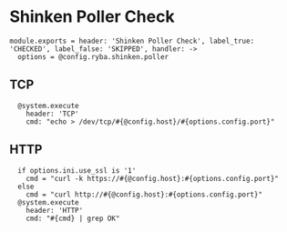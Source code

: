 
# Shinken Poller Check

    module.exports = header: 'Shinken Poller Check', label_true: 'CHECKED', label_false: 'SKIPPED', handler: ->
      options = @config.ryba.shinken.poller

## TCP

      @system.execute
        header: 'TCP'
        cmd: "echo > /dev/tcp/#{@config.host}/#{options.config.port}"

## HTTP

      if options.ini.use_ssl is '1'
        cmd = "curl -k https://#{@config.host}:#{options.config.port}"
      else
        cmd = "curl http://#{@config.host}:#{options.config.port}"
      @system.execute
        header: 'HTTP'
        cmd: "#{cmd} | grep OK"
